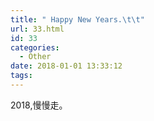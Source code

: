 ```yaml
---
title: " Happy New Years.\t\t"
url: 33.html
id: 33
categories:
  - Other
date: 2018-01-01 13:33:12
tags:
---
```


2018,慢慢走。